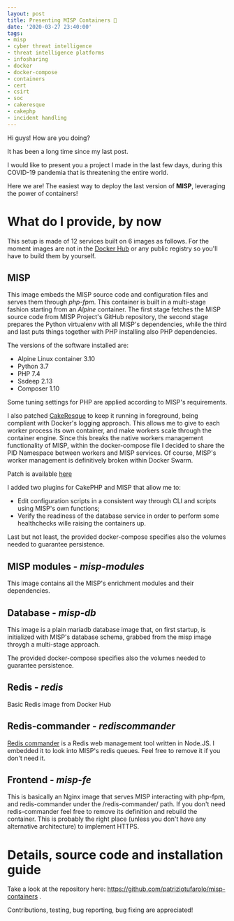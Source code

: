 ```yaml
---
layout: post
title: Presenting MISP Containers 🐋
date: '2020-03-27 23:40:00'
tags:
- misp
- cyber threat intelligence
- threat intelligence platforms
- infosharing
- docker
- docker-compose
- containers
- cert
- csirt
- soc
- cakeresque
- cakephp
- incident handling
---
```


Hi guys!
How are you doing?

It has been a long time since my last post.

I would like to present you a project I made in the last few days, during this COVID-19 pandemia that is threatening the entire world.

Here we are! The easiest way to deploy the last version of **MISP**, leveraging the power of containers!

# What do I provide, by now

This setup is made of 12 services built on 6 images as follows.
For the moment images are not in the [Docker Hub](https://hub.docker.com/) or any public registry so you'll have to build them by yourself.

## MISP
This image embeds the MISP source code and configuration files and serves them through *php-fpm*. This container is built in a multi-stage fashion starting from an *Alpine* container.
The first stage fetches the MISP source code from MISP Project's GitHub repository, the second stage prepares the Python virtualenv with all MISP's dependencies, while the third and last puts things together with PHP installing also PHP dependencies.

The versions of the software installed are:

- Alpine Linux container 3.10
- Python 3.7
- PHP 7.4
- Ssdeep 2.13
- Composer 1.10

Some tuning settings for PHP are applied according to MISP's requirements.

I also patched [CakeResque](https://cakeresque.kamisama.me/) to keep it running in foreground, being compliant with Docker's logging approach.
This allows me to give to each worker process its own container, and make workers scale through the container engine.
Since this breaks the native workers management functionality of MISP, within the docker-compose file I decided to share the PID Namespace between workers and MISP services.
Of course, MISP's worker management is definitively broken within Docker Swarm.

Patch is available [here](https://github.com/patriziotufarolo/misp-containers/blob/master/misp/01-cakeresque.patch)

I added two plugins for CakePHP and MISP that allow me to:

- Edit configuration scripts in a consistent way through CLI and scripts using MISP's own functions;
- Verify the readiness of the database service in order to perform some healthchecks wille raising the containers up.

Last but not least, the provided docker-compose specifies also the volumes needed to guarantee persistence.

## MISP modules - *misp-modules*
This image contains all the MISP's enrichment modules and their dependencies.

## Database - *misp-db*
This image is a plain mariadb database image that, on first startup, is initialized with MISP's database schema, grabbed from the misp image throygh a multi-stage approach.

The provided docker-compose specifies also the volumes needed to guarantee persistence.

## Redis - *redis*
Basic Redis image from Docker Hub

## Redis-commander - *rediscommander*
[Redis commander](https://github.com/joeferner/redis-commander) is a Redis web management tool written in Node.JS. I embedded it to look into MISP's redis queues. Feel free to remove it if you don't need it. 

## Frontend - *misp-fe*
This is basically an Nginx image that serves MISP interacting with php-fpm, and redis-commander under the /redis-commander/ path. 
If you don't need redis-commander feel free to remove its definition and rebuild the container.
This is probably the right place (unless you don't have any alternative architecture) to implement HTTPS.

# Details, source code and installation guide
Take a look at the repository here: https://github.com/patriziotufarolo/misp-containers .

Contributions, testing, bug reporting, bug fixing are appreciated!
